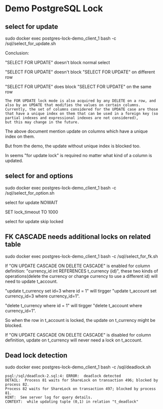 # Demo PostgreSQL Lock

## select for update

sudo docker exec postgres-lock-demo_client_1 bash -c /sql/select_for_update.sh

Conclusion:

"SELECT FOR UPDATE" doesn't block normal select

"SELECT FOR UPDATE" doesn't block "SELECT FOR UPDATE" on different row

"SELECT FOR UPDATE" does block "SELECT FOR UPDATE" on the same row

```update sql
The FOR UPDATE lock mode is also acquired by any DELETE on a row, and also by an UPDATE that modifies the values on certain columns.
Currently, the set of columns considered for the UPDATE case are those that have a unique index on them that can be used in a foreign key (so partial indexes and expressional indexes are not considered),
but this may change in the future.
```

The above document mention update on columns which have a unique index on them.

But from the demo, the update without unique index is blocked too.

In seems "for update lock" is required no matter what kind of a column is updated.

## select for and options

sudo docker exec postgres-lock-demo_client_1 bash -c /sql/select_for_option.sh

select for update NOWAIT

SET lock_timeout TO 1000

select for update skip locked

## FK CASCADE needs additional locks on related table

sudo docker exec postgres-lock-demo_client_1 bash -c /sql/select_for_fk.sh

If "ON UPDATE CASCADE ON DELETE CASCADE" is enabled for column definition: "currency_id int REFERENCES t_currency (id)", 
these two kinds of operations(delete the currency or change currency to use a different id) will need to update t_account.

"update t_currency set id=3 where id = 1" will tirgger "update t_account set currency_id=3 where currency_id=1".

"delete t_currency where id = 1" will tirgger "delete t_account where currency_id=1".

So when the row in t_account is locked, the update on t_currency might be blocked.

If "ON UPDATE CASCADE ON DELETE CASCADE" is disabled for column definition, update on t_currency will never need a lock on t_account.

## Dead lock detection

sudo docker exec postgres-lock-demo_client_1 bash -c /sql/deadlock.sh

```
psql:/sql/deadlock-2.sql:4: ERROR:  deadlock detected
DETAIL:  Process 81 waits for ShareLock on transaction 496; blocked by process 82.
Process 82 waits for ShareLock on transaction 497; blocked by process 81.
HINT:  See server log for query details.
CONTEXT:  while updating tuple (0,1) in relation "t_deadlock"
```
